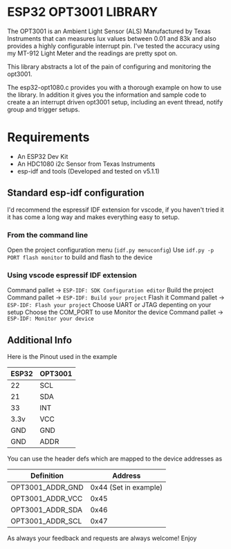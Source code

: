 # ESP32 OPT3001 LIBRARY
The OPT3001 is an Ambient Light Sensor (ALS) Manufactured by Texas Instruments that can measures lux values between 0.01 and 83k and also provides a highly configurable interrupt pin. I've tested the accuracy using my MT-912 Light Meter and the readings are pretty spot on.

This library abstracts a lot of the pain of configuring and monitoring the opt3001.

The esp32-opt1080.c provides you with a thorough example on how to use the library. In addition it gives you the information and sample code to create a an interrupt driven opt3001 setup, including an event thread, notify group and trigger setups.

# Requirements
- An ESP32 Dev Kit
- An HDC1080 i2c Sensor from Texas Instruments
- esp-idf and tools (Developed and tested on v5.1.1)

## Standard esp-idf configuration
I'd recommend the espressif IDF extension for vscode, if you haven't tried it it has come a long way and makes everything easy to setup.

### From the command line
Open the project configuration menu (`idf.py menuconfig`)
Use `idf.py -p PORT flash monitor` to build and flash to the device

### Using vscode espressif IDF extension
Command pallet -> `ESP-IDF: SDK Configuration editor`
Build the project
Command pallet -> `ESP-IDF: Build your project`
Flash it
Command pallet -> `ESP-IDF: Flash your project`
  Choose UART or JTAG depenting on your setup
  Choose the COM_PORT to use
Monitor the device
Command pallet -> `ESP-IDF: Monitor your device`

## Additional Info

Here is the Pinout used in the example

| ESP32 | OPT3001 |
|-------|---------|
| 22    | SCL     |
| 21    | SDA     |
| 33    | INT     |
| 3.3v  | VCC     |
| GND   | GND     |
| GND   | ADDR    |

You can use the header defs which are mapped to the device addresses as

|    Definition    |        Address        |
|------------------|-----------------------|
| OPT3001_ADDR_GND | 0x44 (Set in example) |
| OPT3001_ADDR_VCC | 0x45                  |
| OPT3001_ADDR_SDA | 0x46                  |
| OPT3001_ADDR_SCL | 0x47                  |

As always your feedback and requests are always welcome! Enjoy